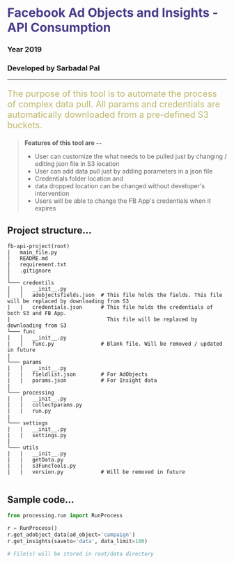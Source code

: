 <h1 style="color:#483D8B;"> Facebook Ad Objects and Insights  - API Consumption </h>

### Year 2019
### Developed by **Sarbadal Pal**

---

<p style="color:#BDB76B;font-size:20px;"> 
The purpose of this tool is to automate the process of complex data pull. All params and credentials
are automatically downloaded from a pre-defined S3 buckets.
</p>

> **Features of this tool are --**
>- User can customize the what needs to be pulled just by changing / editing json file in S3 location
>- User can add data pull just by adding parameters in a json file
>- Credentials folder location and 
>- data dropped location can be changed without developer's intervention
>- Users will be able to change the FB App's credentials when it expires

## Project structure...
```
fb-api-project(root)
|   main_file.py
│   README.md 
|   requirement.txt  
│   .gitignore 
│
└─── credentils
│   │   __init__.py
│   │   adobjectsfields.json  # This file holds the fields. This file will be replaced by downloading from S3
|   |   credentials.json      # This file holds the credentials of both S3 and FB App. 
|                               This file will be replaced by downloading from S3
└─── func
|   │   __init__.py
|   │   func.py               # Blank file. Will be removed / updated in future
|
└─── params
|   |   __init__.py
|   |   fieldlist.json        # For AdObjects
|   |   params.json           # For Insight data
|   
└─── processing
|   |   __init__.py
|   |   collectparams.py 
|   |   run.py
|
└─── settings
|   |   __init__.py
|   |   settings.py 
|   
└─── utils
|   |   __init__.py
|   |   getData.py 
|   |   s3FuncTools.py
|   |   version.py            # Will be removed in future
 
```

## Sample code...
```python
from processing.run import RunProcess

r = RunProcess()
r.get_adobject_data(ad_object='campaign')
r.get_insights(saveto='data', data_limit=100)

# File(s) will be stored in root/data directory
```


